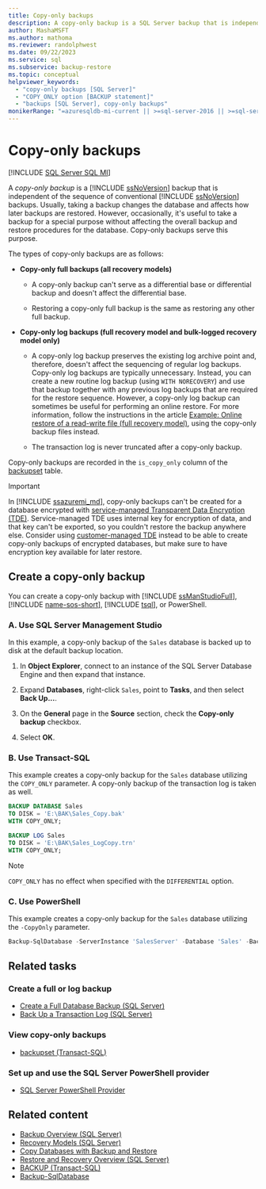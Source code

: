```yaml
---
title: Copy-only backups
description: A copy-only backup is a SQL Server backup that is independent of the sequence of SQL Server backups. It doesn't affect how later backups are restored.
author: MashaMSFT
ms.author: mathoma
ms.reviewer: randolphwest
ms.date: 09/22/2023
ms.service: sql
ms.subservice: backup-restore
ms.topic: conceptual
helpviewer_keywords:
  - "copy-only backups [SQL Server]"
  - "COPY_ONLY option [BACKUP statement]"
  - "backups [SQL Server], copy-only backups"
monikerRange: "=azuresqldb-mi-current || >=sql-server-2016 || >=sql-server-linux-2017"
---
```

# Copy-only backups

[!INCLUDE [SQL Server SQL MI](../../includes/applies-to-version/sql-asdbmi.md)]

A *copy-only backup* is a [!INCLUDE [ssNoVersion](../../includes/ssnoversion-md.md)] backup that is independent of the sequence of conventional [!INCLUDE [ssNoVersion](../../includes/ssnoversion-md.md)] backups. Usually, taking a backup changes the database and affects how later backups are restored. However, occasionally, it's useful to take a backup for a special purpose without affecting the overall backup and restore procedures for the database. Copy-only backups serve this purpose.

The types of copy-only backups are as follows:

- **Copy-only full backups (all recovery models)**

  - A copy-only backup can't serve as a differential base or differential backup and doesn't affect the differential base.

  - Restoring a copy-only full backup is the same as restoring any other full backup.

- **Copy-only log backups (full recovery model and bulk-logged recovery model only)**

  - A copy-only log backup preserves the existing log archive point and, therefore, doesn't affect the sequencing of regular log backups. Copy-only log backups are typically unnecessary. Instead, you can create a new routine log backup (using `WITH NORECOVERY`) and use that backup together with any previous log backups that are required for the restore sequence. However, a copy-only log backup can sometimes be useful for performing an online restore. For more information, follow the instructions in the article [Example: Online restore of a read-write file (full recovery model)](example-online-restore-of-a-read-write-file-full-recovery-model.md), using the copy-only backup files instead.

  - The transaction log is never truncated after a copy-only backup.

Copy-only backups are recorded in the `is_copy_only` column of the [backupset](../../relational-databases/system-tables/backupset-transact-sql.md) table.

> [!IMPORTANT]  
> In [!INCLUDE [ssazuremi_md](../../includes/ssazuremi_md.md)], copy-only backups can't be created for a database encrypted with [service-managed Transparent Data Encryption (TDE)](/azure/sql-database/transparent-data-encryption-azure-sql?tabs=azure-portal#service-managed-transparent-data-encryption). Service-managed TDE uses internal key for encryption of data, and that key can't be exported, so you couldn't restore the backup anywhere else. Consider using [customer-managed TDE](/azure/sql-database/transparent-data-encryption-byok-azure-sql) instead to be able to create copy-only backups of encrypted databases, but make sure to have encryption key available for later restore.

## Create a copy-only backup

You can create a copy-only backup with [!INCLUDE [ssManStudioFull](../../includes/ssmanstudiofull-md.md)], [!INCLUDE [name-sos-short](../../includes/name-sos-short.md)], [!INCLUDE [tsql](../../includes/tsql-md.md)], or PowerShell.

### <a id="SSMSProcedure"></a> A. Use SQL Server Management Studio

In this example, a copy-only backup of the `Sales` database is backed up to disk at the default backup location.

1. In **Object Explorer**, connect to an instance of the SQL Server Database Engine and then expand that instance.

1. Expand **Databases**, right-click `Sales`, point to **Tasks**, and then select **Back Up...**.

1. On the **General** page in the **Source** section, check the **Copy-only backup** checkbox.

1. Select **OK**.

### <a id="TsqlProcedure"></a> B. Use Transact-SQL

This example creates a copy-only backup for the `Sales` database utilizing the `COPY_ONLY` parameter. A copy-only backup of the transaction log is taken as well.

```sql
BACKUP DATABASE Sales
TO DISK = 'E:\BAK\Sales_Copy.bak'
WITH COPY_ONLY;

BACKUP LOG Sales
TO DISK = 'E:\BAK\Sales_LogCopy.trn'
WITH COPY_ONLY;
```

> [!NOTE]  
> `COPY_ONLY` has no effect when specified with the `DIFFERENTIAL` option.

### <a id="PowerShellProcedure"></a> C. Use PowerShell

This example creates a copy-only backup for the `Sales` database utilizing the `-CopyOnly` parameter.

```powershell
Backup-SqlDatabase -ServerInstance 'SalesServer' -Database 'Sales' -BackupFile 'E:\BAK\Sales_Copy.bak' -CopyOnly
```

## Related tasks

### Create a full or log backup

- [Create a Full Database Backup (SQL Server)](create-a-full-database-backup-sql-server.md)
- [Back Up a Transaction Log (SQL Server)](back-up-a-transaction-log-sql-server.md)

### View copy-only backups

- [backupset (Transact-SQL)](../../relational-databases/system-tables/backupset-transact-sql.md)

### Set up and use the SQL Server PowerShell provider

- [SQL Server PowerShell Provider](../../powershell/sql-server-powershell-provider.md)

## Related content

- [Backup Overview (SQL Server)](backup-overview-sql-server.md)
- [Recovery Models (SQL Server)](recovery-models-sql-server.md)
- [Copy Databases with Backup and Restore](../../relational-databases/databases/copy-databases-with-backup-and-restore.md)
- [Restore and Recovery Overview (SQL Server)](restore-and-recovery-overview-sql-server.md)
- [BACKUP (Transact-SQL)](../../t-sql/statements/backup-transact-sql.md)
- [Backup-SqlDatabase](/powershell/module/sqlserver/backup-sqldatabase)
